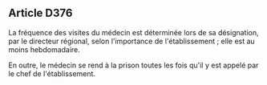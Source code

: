 Article D376
----
La fréquence des visites du médecin est déterminée lors de sa désignation, par
le directeur régional, selon l'importance de l'établissement ; elle est au moins
hebdomadaire.

En outre, le médecin se rend à la prison toutes les fois qu'il y est appelé par
le chef de l'établissement.
